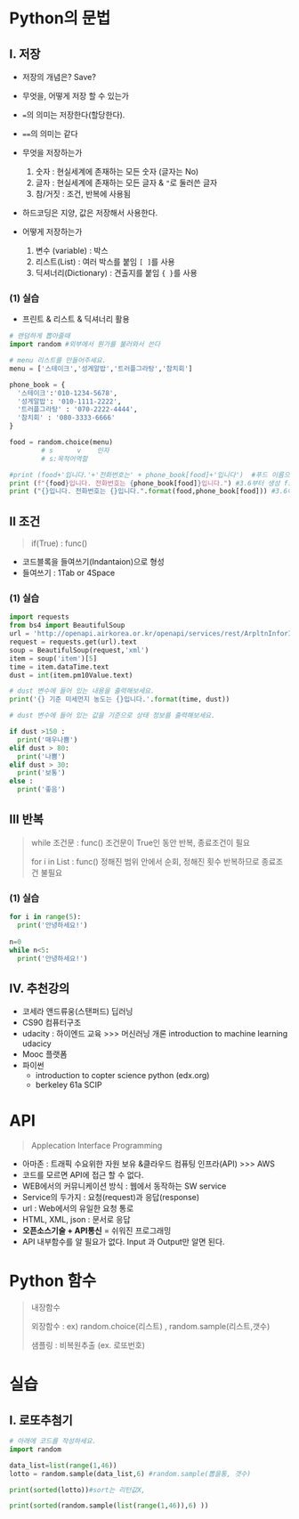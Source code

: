 # Python의 문법

## Ⅰ. 저장

- 저장의 개념은? Save?
- 무엇을, 어떻게 저장 할 수 있는가
- `=`의 의미는 저장한다(할당한다).
- `==`의 의미는 같다
- 무엇을 저장하는가
  1. 숫자 : 현실세계에 존재하는 모든 숫자 (글자는 No)
  2. 글자 : 현실세계에 존재하는 모든 글자 & `"`로 둘러쓴 글자
  3. 참/거짓 : 조건, 반복에 사용됨

- 하드코딩은 지양, 값은 저장해서 사용한다.
- 어떻게 저장하는가
  1. 변수 (variable) : 박스
  2. 리스트(List) : 여러 박스를 붙임 `[ ]`를 사용
  3.  딕셔너리(Dictionary) : 견출지를 붙임 `{ }`를 사용

### (1) 실습

- 프린트 & 리스트 & 딕셔너리 활용

```python
# 랜덤하게 뽑아줄때
import random #외부에서 뭔가를 불러와서 쓴다

# menu 리스트를 만들어주세요.
menu = ['스테이크','성게알밥','트러플그라탕','참치회']

phone_book = {
  '스테이크':'010-1234-5678',
  '성게알밥': '010-1111-2222',
  '트러플그라탕' : '070-2222-4444',
  '참치회' : '080-3333-6666'
}

food = random.choice(menu)
        # s      v    인자
        # s:목적어역할

#print (food+'입니다.'+'전화번호는' + phone_book[food]+'입니다')  #푸드 이름으로 전화번호 찾기
print (f"{food}입니다. 전화번호는 {phone_book[food]}입니다.") #3.6부터 생성 f스트링
print ("{}입니다. 전화번호는 {}입니다.".format(food,phone_book[food])) #3.6이전 f스트링
```



## Ⅱ 조건

> if(True) : func()

- 코드블록을 들여쓰기(Indantaion)으로 형성
- 들여쓰기 : 1Tab or 4Space

### (1) 실습

```python
import requests
from bs4 import BeautifulSoup
url = 'http://openapi.airkorea.or.kr/openapi/services/rest/ArpltnInforInqireSvc/getCtprvnRltmMesureDnsty?serviceKey={}&numOfRows=10&pageNo=3&sidoName=서울&ver=1.6'.format(key)
request = requests.get(url).text
soup = BeautifulSoup(request,'xml')
item = soup('item')[5]
time = item.dataTime.text
dust = int(item.pm10Value.text)

# dust 변수에 들어 있는 내용을 출력해보세요.
print('{} 기준 미세먼지 농도는 {}입니다.'.format(time, dust))

# dust 변수에 들어 있는 값을 기준으로 상태 정보를 출력해보세요.

if dust >150 :
  print('매우나쁨')
elif dust > 80:
  print('나쁨')
elif dust > 30:
  print('보통')
else :
  print('좋음')
```



## Ⅲ 반복

> while 조건문 : func()	조건문이 True인 동안 반복, 종료조건이 필요
>
> for i in List : func()	정해진 범위 안에서 순회, 정해진 횟수 반복하므로 종료조건 불필요

### (1) 실습

```python
for i in range(5):
  print('안녕하세요!')
  
n=0
while n<5:
  print('안녕하세요!')
```

## Ⅳ. 추천강의

- 코세라 앤드류웅(스탠퍼드) 딥러닝
- CS90 컴퓨터구조
- udacity : 하이엔드 교육 >>> 머신러닝 개론 introduction to machine learning udacicy
- Mooc 플랫폼
- 파이썬
  - introduction to copter science python (edx.org)
  - berkeley 61a SCIP

# API

> Applecation Interface Programming

- 아마존 : 트래픽 수요위한 자원 보유 &클라우드 컴퓨팅 인프라(API) >>> AWS
- 코드를 모르면 API에 접근 할 수 없다.
- WEB에서의 커뮤니케이션 방식 : 웹에서 동작하는 SW service
- Service의 두가지 : 요청(request)과 응답(response)
- url : Web에서의 유일한 요청 통로
- HTML, XML, json : 문서로 응답
- **오픈소스기술 + API통신** = 쉬워진 프로그래밍
- API 내부함수를 알 필요가 없다. Input 과 Output만 알면 된다.



# Python 함수

>내장함수
>
>외장함수 : ex) random.choice(리스트) , random.sample(리스트,갯수)
>
>샘플링 : 비복원추출 (ex. 로또번호)



# 실습

## Ⅰ. 로또추첨기



```python
# 아래에 코드를 작성하세요.
import random

data_list=list(range(1,46))
lotto = random.sample(data_list,6) #random.sample(뽑을통, 갯수)

print(sorted(lotto))#sort는 리턴값X,

print(sorted(random.sample(list(range(1,46)),6) ))
```







